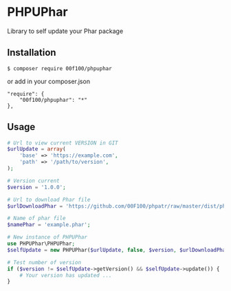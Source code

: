 # PHPUPhar

Library to self update your Phar package 

## Installation

```
$ composer require 00f100/phpuphar
```

or add in your composer.json

```
"require": {
    "00f100/phpuphar": "*"
},
```

## Usage

```php
# Url to view current VERSION in GIT
$urlUpdate = array(
	'base' => 'https://example.com',
	'path' => '/path/to/version',
);

# Version current
$version = '1.0.0';

# Url to download Phar file
$urlDownloadPhar = 'https://github.com/00F100/phpatr/raw/master/dist/phpatr.phar';

# Name of phar file
$namePhar = 'example.phar';

# New instance of PHPUPhar
use PHPUPhar\PHPUPhar;
$selfUpdate = new PHPUPhar($urlUpdate, false, $version, $urlDownloadPhar, $namePhar);

# Test number of version
if ($version != $selfUpdate->getVersion() && $selfUpdate->update()) {
    # Your version has updated ...
}

```